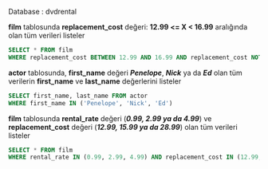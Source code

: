 Database : dvdrental

**film** tablosunda **replacement_cost** değeri: **12.99 <= X < 16.99** aralığında olan tüm verileri listeler
```sql
SELECT * FROM film
WHERE replacement_cost BETWEEN 12.99 AND 16.99 AND replacement_cost NOT IN (16.99);
```
**actor** tablosunda, **first_name** değeri ***Penelope***, ***Nick*** ya da ***Ed*** olan tüm verilerin **first_name** ve **last_name** değerlerini listeler
```sql
SELECT first_name, last_name FROM actor
WHERE first_name IN ('Penelope', 'Nick', 'Ed')
```
**film** tablosunda **rental_rate** değeri (***0.99, 2.99 ya da 4.99***) ve **replacement_cost** değeri (***12.99, 15.99 ya da 28.99***) olan tüm verileri listeler
```sql
SELECT * FROM film
WHERE rental_rate IN (0.99, 2.99, 4.99) AND replacement_cost IN (12.99, 15.99, 28.99)
```